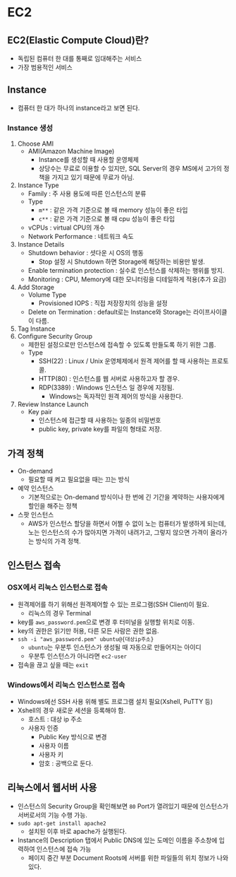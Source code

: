 # EC2
## EC2(Elastic Compute Cloud)란?
* 독립된 컴퓨터 한 대를 통째로 임대해주는 서비스
* 가장 범용적인 서비스

## Instance
* 컴퓨터 한 대가 하나의 instance라고 보면 된다.

### Instance 생성 
1. Choose AMI
   * AMI(Amazon Machine Image)
     * Instance를 생성할 때 사용할 운영체제
     * 상당수는 무료로 이용할 수 있지만, SQL Server의 경우 MS에서 고가의 정책을 가지고 있기 때문에 무료가 아님.
2. Instance Type
   * Family : 주 사용 용도에 따른 인스턴스의 분류
   * Type
     * `m**` : 같은 가격 기준으로 볼 때 memory 성능이 좋은 타입
     * `c**` : 같은 가격 기준으로 볼 때 cpu 성능이 좋은 타입
   * vCPUs : virtual CPU의 개수
   * Network Performance : 네트워크 속도
3. Instance Details
   * Shutdown behavior : 셧다운 시 OS의 행동
     * Stop 설정 시 Shutdown 하면 Storage에 해당하는 비용만 발생.
   * Enable termination protection : 실수로 인스턴스를 삭제하는 행위를 방지.
   * Monitoring : CPU, Memory에 대한 모니터링을 디테일하게 적용(추가 요금)
4. Add Storage
   * Volume Type
     * Provisioned IOPS : 직접 저장장치의 성능을 설정
   * Delete on Termination : default로는 Instance와 Storage는 라이프사이클이 다름.
5. Tag Instance
6. Configure Security Group
   * 제한된 설정으로만 인스턴스에 접속할 수 있도록 만들도록 하기 위한 그룹.
   * Type
     * SSH(22) : Linux / Unix 운영체제에서 원격 제어를 할 때 사용하는 프로토콜.
     * HTTP(80) : 인스턴스를 웹 서버로 사용하고자 할 경우.
     * RDP(3389) : Windows 인스턴스 일 경우에 지정됨.
       * Windows는 독자적인 원격 제어의 방식을 사용한다.
7. Review Instance Launch
   * Key pair
     * 인스턴스에 접근할 때 사용하는 일종의 비밀번호
     * public key, private key를 파일의 형태로 저장.

## 가격 정책
* On-demand
  * 필요할 때 켜고 필요없을 때는 끄는 방식
* 예약 인스턴스
  * 기본적으로는 On-demand 방식이나 한 번에 긴 기간을 계약하는 사용자에게 할인을 해주는 정책
* 스팟 인스턴스
  * AWS가 인스턴스 할당을 하면서 어쩔 수 없이 노는 컴퓨터가 발생하게 되는데, 노는 인스턴스의 수가 많아지면 가격이 내려가고, 그렇지 않으면 가격이 올라가는 방식의 가격 정책.

## 인스턴스 접속
### OSX에서 리눅스 인스턴스로 접속
* 원격제어를 하기 위해선 원격제어할 수 있는 프로그램(SSH Client)이 필요.
  * 리눅스의 경우 Terminal
* key를 `aws_password.pem`으로 변경 후 터미널을 실행할 위치로 이동.
* key의 권한은 읽기만 허용, 다른 모든 사람은 권한 없음.
* `ssh -i "aws_password.pem" ubuntu@{대상ip주소}`
  * `ubuntu`는 우분투 인스턴스가 생성될 때 자동으로 만들어지는 아이디
  * 우분투 인스턴스가 아니라면 `ec2-user`
* 접속을 끊고 싶을 때는 `exit`

### Windows에서 리눅스 인스턴스로 접속
* Windows에선 SSH 사용 위해 별도 프로그램 설치 필요(Xshell, PuTTY 등)
* Xshell의 경우 새로운 세션을 등록해야 함.
  * 호스트 : 대상 ip 주소
  * 사용자 인증
    * Public Key 방식으로 변경
    * 사용자 이름
    * 사용자 키
    * 암호 : 공백으로 둔다.

## 리눅스에서 웹서버 사용
* 인스턴스의 Security Group을 확인해보면 `80` Port가 열려있기 때문에 인스턴스가 서버로서의 기능 수행 가능.
* `sudo apt-get install apache2`
  * 설치된 이후 바로 apache가 실행된다.
* Instance의 Description 탭에서 Public DNS에 있는 도메인 이름을 주소창에 입력하여 인스턴스에 접속 가능
  * 페이지 중간 부분 Document Roots에 서버를 위한 파일들의 위치 정보가 나와있다.
